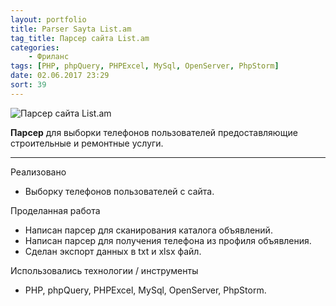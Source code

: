 ```yaml
---
layout: portfolio
title: Parser Sayta List.am
tag_title: Парсер сайта List.am
categories:
    - Фриланс
tags: [PHP, phpQuery, PHPExcel, MySql, OpenServer, PhpStorm]
date: 02.06.2017 23:29
sort: 39
---
```


![Парсер сайта List.am](/assets/img/work/list_am.jpg)

**Парсер** для выборки телефонов пользователей предоставляющие строительные и ремонтные услуги.

---

Реализовано

* Выборку телефонов пользователей с сайта.

Проделанная работа

* Написан парсер для сканирования каталога объявлений.
* Написан парсер для получения телефона из профиля объявления.
* Сделан экспорт данных в txt и xlsx файл.

Использовались технологии / инструменты

* PHP, phpQuery, PHPExcel, MySql, OpenServer, PhpStorm.
